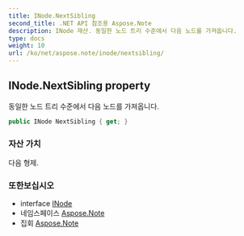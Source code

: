 ```yaml
---
title: INode.NextSibling
second_title: .NET API 참조용 Aspose.Note
description: INode 재산. 동일한 노드 트리 수준에서 다음 노드를 가져옵니다.
type: docs
weight: 10
url: /ko/net/aspose.note/inode/nextsibling/
---
```

## INode.NextSibling property

동일한 노드 트리 수준에서 다음 노드를 가져옵니다.

```csharp
public INode NextSibling { get; }
```

### 자산 가치

다음 형제.

### 또한보십시오

* interface [INode](../)
* 네임스페이스 [Aspose.Note](../../inode/)
* 집회 [Aspose.Note](../../../)


